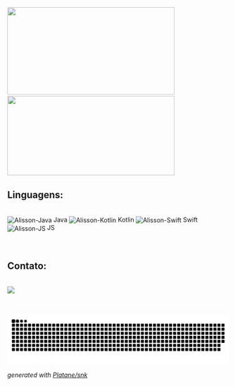 
<div href="https://github.com/AlissonManfron">
  <img height="198em" width="380em" src="https://github-readme-stats.vercel.app/api/?username=AlissonManfron&theme=radical&show_icons=true&count_private=true" />
  <img height="180em" width="380em" src="https://github-readme-stats.vercel.app/api/top-langs/?username=AlissonManfron&layout=compact&langs-count=10&theme=radical" />
</div>

## Linguagens:
<div style="display: inline_block"><br>
   <img align="center" alt="Alisson-Java" height="30" width="40" src="https://cdn.jsdelivr.net/gh/devicons/devicon/icons/java/java-original.svg" /> Java
   <img align="center" alt="Alisson-Kotlin" height="30" width="40" src="https://cdn.jsdelivr.net/gh/devicons/devicon/icons/kotlin/kotlin-original.svg" /> Kotlin
   <img align="center" alt="Alisson-Swift" height="30" width="40" src="https://cdn.jsdelivr.net/gh/devicons/devicon/icons/swift/swift-original.svg" /> Swift
   <img align="center" alt="Alisson-JS" height="30" width="40" src="https://cdn.jsdelivr.net/gh/devicons/devicon/icons/javascript/javascript-original.svg" /> JS
</div> 
<br><br>

## Contato:
<div><br>
  <a href="https://br.linkedin.com/in/alisson-manfron" target="_blank"><img src="https://img.shields.io/badge/-LinkedIn-%230077B5?style=for-the-badge&logo=linkedin&logoColor=white" target="_blank" rel="noopener noreferrer"></a>
</div>

##
<br>

<picture>
  <source media="(prefers-color-scheme: dark)" srcset="https://raw.githubusercontent.com/platane/platane/output/github-contribution-grid-snake-dark.svg">
  <source media="(prefers-color-scheme: light)" srcset="https://raw.githubusercontent.com/platane/platane/output/github-contribution-grid-snake.svg">
  <img alt="github contribution grid snake animation" src="https://raw.githubusercontent.com/platane/platane/output/github-contribution-grid-snake.svg">
</picture>

_generated with [Platane/snk](https://github.com/Platane/snk)_
